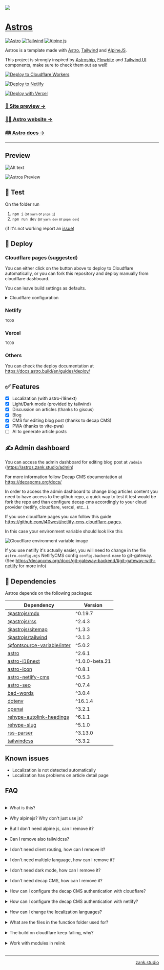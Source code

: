 <a href="https://astros.zank.studio">
  <img src=".github/images/astros.gif" />
</a>

# [Astros](https://astros.zank.studio)

<a href="https://astro.build/">![Astro](.github/images/astro-icon.png)</a>
<a href="https://tailwindcss.com/">![Tailwind](.github/images/tailwind-icon.png)</a>
<a href="https://alpinejs.dev/">![Alpine js](.github/images/alpine-icon.png)</a>

Astros is a template made with [Astro](https://astro.build), [Tailwind](https://tailwindcss.com/) and [AlpineJS](https://alpinejs.dev/).

This project is strongly inspired by [Astroship](https://github.com/surjithctly/astroship), [Flowbite](https://flowbite.com/blocks/) and [Tailwind UI](https://tailwindui.com/components) components, make sure to check them out as well!


[![Deploy to Cloudflare Workers](https://deploy.workers.cloudflare.com/button)](https://deploy.workers.cloudflare.com/?url=https://github.com/zankhq/astros)

[![Deploy to Netlify](https://www.netlify.com/img/deploy/button.svg)](https://app.netlify.com/start/deploy?repository=https://github.com/zankhq/astros)

[![Deploy with Vercel](https://vercel.com/button)](https://vercel.com/new/clone?repository-url=https://github.com/zankhq/astros)


### [🧪 Site preview →](https://astros.zank.studio)

### [🧑‍🚀 Astro website →](https://astro.build/)

### [🕮 Astro docs →](https://docs.astro.build/en/getting-started/)

---

## Preview

![Alt text](.github/images/pagespeed-small.png)

![Astros Preview](.github/images/astros-preview.png)

## 🧪 Test

On the folder run

1. `npm i`  <small>(or `yarn` or `pnpm i`)</small>
2. `npm run dev`  <small>(or `yarn dev` or `pnpm dev`)</small>

(if it's not working report an [issue](https://github.com/zankhq/astros/issues))

## 🚀 Deploy

### Cloudflare pages (suggested)

You can either click on the button above to deploy to Cloudflare automatically, or you can fork this repository and deploy manually from cloudflare dashboard.

You can leave build settings as defaults.

<details>
<summary>Cloudflare configuration</summary>

![Alt text](.github/images/image.png)

</details>

### Netlify

`TODO`

### Vercel

`TODO`

### Others

You can check the deploy documentation at https://docs.astro.build/en/guides/deploy/

## ✅ Features

- [x] Localization (with astro-i18next)
- [x] Light/Dark mode (provided by tailwind)
- [x] Discussion on articles (thanks to giscus)
- [x] Blog
- [x] CMS for editing blog post (thanks to decap CMS)
- [x] PWA (thanks to vite-pwa)
- [ ] AI to generate article posts

## ✍️ Admin dashboard

You can access the admin dashboard for editing blog post at `/admin` (https://astros.zank.studio/admin)

For more information follow Decap CMS documentation at https://decapcms.org/docs/

In order to access the admin dashboard to change blog articles content you need to have access to the github repo, a quick way to test it test would be fork the repo and than configure decap cms accordingly to your cloud provider (netlify, cloudflare, vercel, etc...).

If you use cloudflare pages you can follow this guide https://github.com/i40west/netlify-cms-cloudflare-pages.

In this case your environment variable should look like this

![Cloudflare environment variable image](.github/images/cloudflare-env-var.png)

If you use netlify it's actually easier, you will need to change in the file `astro.config.mjs` NetlifyCMS config `config.backend.name` to git-gateway. (See https://decapcms.org/docs/git-gateway-backend/#git-gateway-with-netlify for more info)


## 🧞 Dependencies

Astros depends on the following packages:

| Dependency                                                                             | Version        |
| -------------------------------------------------------------------------------------- | -------------- |
| [@astrojs/mdx](https://www.npmjs.com/package/@astrojs/mdx)                             | ^0.19.7        |
| [@astrojs/rss](https://www.npmjs.com/package/@astrojs/rss)                             | ^2.4.3         |
| [@astrojs/sitemap](https://www.npmjs.com/package/@astrojs/sitemap)                     | ^1.3.3         |
| [@astrojs/tailwind](https://www.npmjs.com/package/@astrojs/tailwind)                   | ^3.1.3         |
| [@fontsource-variable/inter](https://www.npmjs.com/package/@fontsource-variable/inter) | ^5.0.2         |
| [astro](https://www.npmjs.com/package/astro)                                           | ^2.6.1         |
| [astro-i18next](https://www.npmjs.com/package/astro-i18next)                           | ^1.0.0-beta.21 |
| [astro-icon](https://www.npmjs.com/package/astro-icon)                                 | ^0.8.1         |
| [astro-netlify-cms](https://www.npmjs.com/package/astro-netlify-cms)                   | ^0.5.3         |
| [astro-seo](https://www.npmjs.com/package/astro-seo)                                   | ^0.7.4         |
| [bad-words](https://www.npmjs.com/package/bad-words)                                   | ^3.0.4         |
| [dotenv](https://www.npmjs.com/package/dotenv)                                         | ^16.1.4        |
| [openai](https://www.npmjs.com/package/openai)                                         | ^3.2.1         |
| [rehype-autolink-headings](https://www.npmjs.com/package/rehype-autolink-headings)     | ^6.1.1         |
| [rehype-slug](https://www.npmjs.com/package/rehype-slug)                               | ^5.1.0         |
| [rss-parser](https://www.npmjs.com/package/rss-parser)                                 | ^3.13.0        |
| [tailwindcss](https://www.npmjs.com/package/tailwindcss)                               | ^3.3.2         |

## Known issues

- Localization is not detected automatically
- Localization has problems on article detail page

## FAQ

<br/>

<details>
  <summary>What is this?</summary>
<br/>
  This is a astro template that uses tailwindcss and alpinejs
</details>
<br/>

<details>
  <summary>Why alpinejs? Why don't just use js?</summary>
<br/>
  Alpine js is less than 17kb and it make javascript very fast to write, there are also various open source ready to use components like https://js.hyperui.dev, https://devdojo.com/pines, https://www.alpinetoolbox.com/examples, https://alpinejs.dev/components#components
</details>
<br/>

<details>
  <summary>But I don't need alpine js, can I remove it?</summary>
<br/>
  Of course, but some components use it and you'll have to edit these, more specifically you ll have to: <br/>
  <ul style="list-style: inside;">
    <li>First remove the package with the command <code>npm unistall @astrojs/alpinejs @types/alpinejs alpinejs</code></li>
    <li>Adjust all components that uses alpine js: <code>faq.astro</code>, <code>themeselector.astro</code>, <code>navbar.astro</code></li>
  </ul>
</details>
<br/>

<details>
  <summary>Can I remove also tailwidcss?</summary>
<br/>
  I mean, you can, but you'll have to basically rewrite all the template, so I don't recommend it
</details>
<br/>

<details>
  <summary>I don't need client routing, how can I remove it?</summary>
<br/>
  From astro 2.9 you can opt-in for client routing (https://astro.build/blog/astro-290) by activating the experimental flag viewTransitions <br/>
  You can remove client routing by removing <code>viewTransitions: true</code> from <code>astro.config.mjs</code> And the <code>ViewTransitions</code> component from Layout.astro
</details>
<br/>

<details>
  <summary>I don't need multiple language, how can I remove it?</summary>
<br/>
  One way is to simply keep one language and remove the selector from the footer but in order to fully remove the localization you have to: <br/>
  <ul style="list-style: inside;">
    <li>Remove the i18next pacakage <code>npm unistall astro-i18next</code></li>
    <li>Remove <code>astro-i18next.config.mjs</code> file</li>
    <li>Remove <code>locales</code> folder from public</li>
    <li>Remove <code>languageselector.astro</code> file and from footer</li>
    <li>Find all reference to <code>i18next</code> and <code>astro-i18next</code> and replace with your text</li>
  </ul>
</details>
<br/>

<details>
  <summary>I don't need dark mode, how can I remove it?</summary>
<br/>
  Dark mode is embedded into tailwindcss, so you can't remove it, but you can remove the switch from the navbar
</details>
<br/>

<details>
  <summary>I don't need decap CMS, how can I remove it?</summary>
<br/>
  In order to remove decap CMS you need to:
  <ul style="list-style: inside;">
    <li>Remove the netlify-cms pacakage <code>npm unistall astro-netlify-cms</code></li>
    <li>Remove NetlifyCMS configuration from <code>astro.config.mjs</code></li>
  </ul>
</details>
<br/>

<details>
  <summary>How can I configure the decap CMS authentication with cloudflare?</summary>
<br/>
  To configure decap CMS with cloudflare follow this guide <a href="https://github.com/i40west/netlify-cms-cloudflare-pages" target="_blank">https://github.com/i40west/netlify-cms-cloudflare-pages</a>
</details>
<br/>

<details>
  <summary>How can I configure the decap CMS authentication with netlify?</summary>
<br/>
  To configure decap CMS with netlify do the followings:
  <ul style="list-style: inside;">
    <li>Change NetlifyCMS config <code>config.backend.name</code> to git-gateway</li>
    <li>Use integrated NetlifyCMS auth <a href="https://decapcms.org/docs/git-gateway-backend/#git-gateway-with-netlify" target="_blank">https://decapcms.org/docs/git-gateway-backend/#git-gateway-with-netlify</a></li>
  </ul>
</details>
<br/>

<details>
  <summary>How can I change the localization languages?</summary>
<br/>
  In order to change the languages you have to change the languages in the file <code>astro-i18next.config.mjs</code> and in the netlifyCMS configuration on the file <code>astro.config.mjs</code> <br/>
  Then change the locales files folders in <code>public/locales</code>
</details>
<br/>

<details>
  <summary>What are the files in the function folder used for?</summary>
<br/>
  These are cloudflare function that are used for the authentication to the decap CMS
</details>
<br/>

<details>
  <summary>The build on cloudflare keep failing, why?</summary>
<br/>
  One of the problem could be that the Build system version is setted to version 1, make sure that version 2 is selected
</details>
<br/>

<details>
  <summary>Work with modules in relink</summary>
<br/>
  This is helpful if you want to apply some changes to various modules while you are working on the website.
To do so you have to go into each module and run

```
npm link
```
</details>
<br/>

---

<p align="right"><a href="https://zank.studio/" target="_blank">zank.studio</p>

